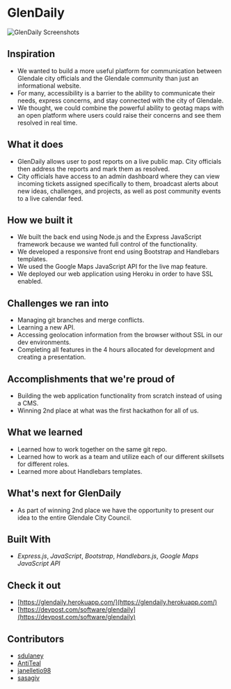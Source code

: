 # GlenDaily

![GlenDaily Screenshots](https://www.stewartdulaney.com/wp-content/uploads/sites/7/2018/09/glendaily-screenshots.gif "GlenDaily")

## Inspiration
- We wanted to build a more useful platform for communication between Glendale city officials and the Glendale community than just an informational website.
- For many, accessibility is a barrier to the ability to communicate their needs, express concerns, and stay connected with the city of Glendale.
- We thought, we could combine the powerful ability to geotag maps with an open platform where users could raise their concerns and see them resolved in real time.

## What it does
- GlenDaily allows user to post reports on a live public map. City officials then address the reports and mark them as resolved.
- City officials have access to an admin dashboard where they can view incoming tickets assigned specifically to them, broadcast alerts about new ideas, challenges, and projects, as well as post community events to a live calendar feed.

## How we built it
- We built the back end using Node.js and the Express JavaScript framework because we wanted full control of the functionality.
- We developed a responsive front end using Bootstrap and Handlebars templates.
- We used the Google Maps JavaScript API for the live map feature.
- We deployed our web application using Heroku in order to have SSL enabled.

## Challenges we ran into
- Managing git branches and merge conflicts.
- Learning a new API.
- Accessing geolocation information from the browser without SSL in our dev environments.
- Completing all features in the 4 hours allocated for development and creating a presentation.

## Accomplishments that we're proud of
- Building the web application functionality from scratch instead of using a CMS.
- Winning 2nd place at what was the first hackathon for all of us.

## What we learned
- Learned how to work together on the same git repo.
- Learned how to work as a team and utilize each of our different skillsets for different roles.
- Learned more about Handlebars templates.

## What's next for GlenDaily
- As part of winning 2nd place we have the opportunity to present our idea to the entire Glendale City Council.

## Built With
- *Express.js*, *JavaScript*, *Bootstrap*, *Handlebars.js*, *Google Maps JavaScript API*

## Check it out
- [https://glendaily.herokuapp.com/](https://glendaily.herokuapp.com/)
- [https://devpost.com/software/glendaily](https://devpost.com/software/glendaily)

## Contributors
- [sdulaney](https://github.com/sdulaney)
- [AntiTeal](https://github.com/AntiTeal)
- [janelletio98](https://github.com/janelletio98)
- [sasagiv](https://github.com/sasagiv)